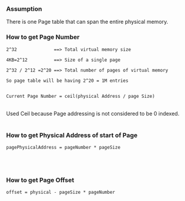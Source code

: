 
### Assumption
There is one Page table that can span the entire physical memory.

### How to get Page Number
```
2^32              ==> Total virtual memory size

4KB=2^12          ==> Size of a single page

2^32 / 2^12 =2^20 ==> Total number of pages of virtual memory

So page table will be having 2^20 = 1M entries


Current Page Number = ceil(physical Address / page Size)
```

<br/>
Used Ceil because Page addressing is not considered to be 0 indexed.
<br/>
<br/>

### How to get Physical Address of start of Page
```
pagePhysicalAddress = pageNumber * pageSize
```


<br/>
<br/>

### How to get Page Offset
```
offset = physical - pageSize * pageNumber
```